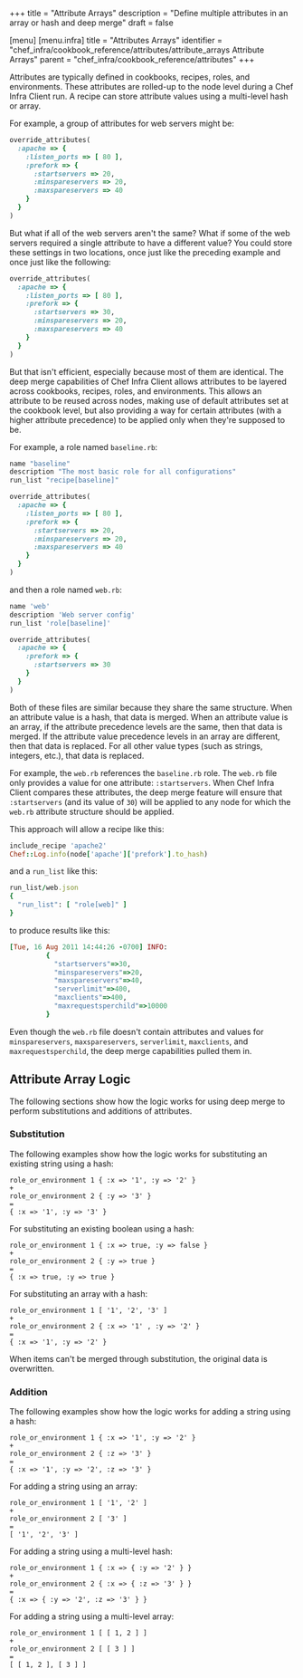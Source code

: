 +++
title = "Attribute Arrays"
description = "Define multiple attributes in an array or hash and deep merge"
draft = false

[menu]
  [menu.infra]
    title = "Attributes Arrays"
    identifier = "chef_infra/cookbook_reference/attributes/attribute_arrays Attribute Arrays"
    parent = "chef_infra/cookbook_reference/attributes"
+++

Attributes are typically defined in cookbooks, recipes, roles, and environments. These attributes are rolled-up to the node level during a Chef Infra Client run. A recipe can store attribute values using a multi-level hash or array.

For example, a group of attributes for web servers might be:

```ruby
override_attributes(
  :apache => {
    :listen_ports => [ 80 ],
    :prefork => {
      :startservers => 20,
      :minspareservers => 20,
      :maxspareservers => 40
    }
  }
)
```

But what if all of the web servers aren't the same? What if some of the web servers required a single attribute to have a different value? You could store these settings in two locations, once just like the preceding example and once just like the following:

```ruby
override_attributes(
  :apache => {
    :listen_ports => [ 80 ],
    :prefork => {
      :startservers => 30,
      :minspareservers => 20,
      :maxspareservers => 40
    }
  }
)
```

But that isn't efficient, especially because most of them are identical. The deep merge capabilities of Chef Infra Client allows attributes to be layered across cookbooks, recipes, roles, and environments. This allows an attribute to be reused across nodes, making use of default attributes set at the cookbook level, but also providing a way for certain attributes (with a higher attribute precedence) to be applied only when they're supposed to be.

For example, a role named `baseline.rb`:

```ruby
name "baseline"
description "The most basic role for all configurations"
run_list "recipe[baseline]"

override_attributes(
  :apache => {
    :listen_ports => [ 80 ],
    :prefork => {
      :startservers => 20,
      :minspareservers => 20,
      :maxspareservers => 40
    }
  }
)
```

and then a role named `web.rb`:

```ruby
name 'web'
description 'Web server config'
run_list 'role[baseline]'

override_attributes(
  :apache => {
    :prefork => {
      :startservers => 30
    }
  }
)
```

Both of these files are similar because they share the same structure. When an attribute value is a hash, that data is merged. When an attribute value is an array, if the attribute precedence levels are the same, then that data is merged. If the attribute value precedence levels in an array are different, then that data is replaced. For all other value types (such as strings, integers, etc.), that data is replaced.

For example, the `web.rb` references the `baseline.rb` role. The `web.rb` file only provides a value for one attribute: `:startservers`. When Chef Infra Client compares these attributes, the deep merge feature will ensure that `:startservers` (and its value of `30`) will be applied to any node for which the `web.rb` attribute structure should be applied.

This approach will allow a recipe like this:

```ruby
include_recipe 'apache2'
Chef::Log.info(node['apache']['prefork'].to_hash)
```

and a `run_list` like this:

```ruby
run_list/web.json
{
  "run_list": [ "role[web]" ]
}
```

to produce results like this:

```ruby
[Tue, 16 Aug 2011 14:44:26 -0700] INFO:
         {
           "startservers"=>30,
           "minspareservers"=>20,
           "maxspareservers"=>40,
           "serverlimit"=>400,
           "maxclients"=>400,
           "maxrequestsperchild"=>10000
         }
```

Even though the `web.rb` file doesn't contain attributes and values for `minspareservers`, `maxspareservers`, `serverlimit`, `maxclients`, and `maxrequestsperchild`, the deep merge capabilities pulled them in.

## Attribute Array Logic

The following sections show how the logic works for using deep merge to perform substitutions and additions of attributes.

### Substitution

The following examples show how the logic works for substituting an existing string using a hash:

```text
role_or_environment 1 { :x => '1', :y => '2' }
+
role_or_environment 2 { :y => '3' }
=
{ :x => '1', :y => '3' }
```

For substituting an existing boolean using a hash:

```text
role_or_environment 1 { :x => true, :y => false }
+
role_or_environment 2 { :y => true }
=
{ :x => true, :y => true }
```

For substituting an array with a hash:

```text
role_or_environment 1 [ '1', '2', '3' ]
+
role_or_environment 2 { :x => '1' , :y => '2' }
=
{ :x => '1', :y => '2' }
```

When items can't be merged through substitution, the original data is overwritten.

### Addition

The following examples show how the logic works for adding a string
using a hash:

```text
role_or_environment 1 { :x => '1', :y => '2' }
+
role_or_environment 2 { :z => '3' }
=
{ :x => '1', :y => '2', :z => '3' }
```

For adding a string using an array:

```text
role_or_environment 1 [ '1', '2' ]
+
role_or_environment 2 [ '3' ]
=
[ '1', '2', '3' ]
```

For adding a string using a multi-level hash:

```text
role_or_environment 1 { :x => { :y => '2' } }
+
role_or_environment 2 { :x => { :z => '3' } }
=
{ :x => { :y => '2', :z => '3' } }
```

For adding a string using a multi-level array:

```text
role_or_environment 1 [ [ 1, 2 ] ]
+
role_or_environment 2 [ [ 3 ] ]
=
[ [ 1, 2 ], [ 3 ] ]
```
